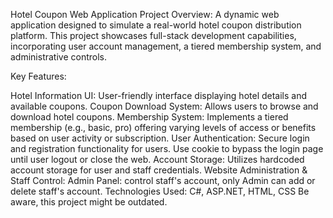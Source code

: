 Hotel Coupon Web Application Project Overview: A dynamic web application designed to simulate a real-world hotel coupon distribution platform. This project showcases full-stack development capabilities, incorporating user account management, a tiered membership system, and administrative controls.

Key Features:

Hotel Information UI: User-friendly interface displaying hotel details and available coupons. Coupon Download System: Allows users to browse and download hotel coupons. Membership System: Implements a tiered membership (e.g., basic, pro) offering varying levels of access or benefits based on user activity or subscription. User Authentication: Secure login and registration functionality for users. Use cookie to bypass the login page until user logout or close the web. Account Storage: Utilizes hardcoded account storage for user and staff credentials. Website Administration & Staff Control: Admin Panel: control staff's account, only Admin can add or delete staff's account. Technologies Used: C#, ASP.NET, HTML, CSS
Be aware, this project might be outdated.
